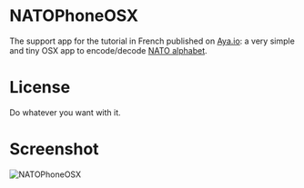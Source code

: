 # NATOPhoneOSX

The support app for the tutorial in French published on [Aya.io](http://aya.io/blog/swift-pour-os-x/): a very simple and tiny OSX app to encode/decode [NATO alphabet](https://en.wikipedia.org/wiki/NATO_phonetic_alphabet).

# License

Do whatever you want with it.

# Screenshot

![NATOPhoneOSX](https://www.evernote.com/shard/s89/sh/5bd2dd90-498b-4e21-be9a-42d56c5066aa/b34f821b8bf95c6b9c222b978c4b8e67/deep/0/NatoPhoneOSX.png)